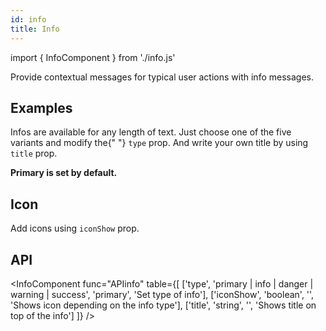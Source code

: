 ```yaml
---
id: info
title: Info
---
```


import { InfoComponent } from './info.js'

<p>Provide contextual messages for typical user actions with info messages.</p>

## Examples

<p>Infos are available for any length of text. Just choose one of the five variants and modify the{" "} <code>type</code> prop. And write your own title by using <code>title</code> prop.</p>
<b>Primary is set by default.</b>
<InfoComponent func="infos" />

## Icon

<p>Add icons using <code>iconShow</code> prop.</p>
<InfoComponent func="icon" />

## API

<InfoComponent func="APIinfo" table={[
    ['type', 'primary | info | danger | warning | success', 'primary', 'Set type of info'],
    ['iconShow', 'boolean', '', 'Shows icon depending on the info type'],
    ['title', 'string', '', 'Shows title on top of the info']
]} />